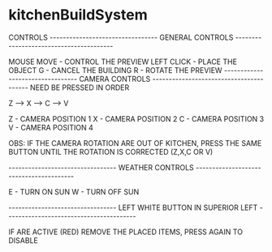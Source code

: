 # kitchenBuildSystem


CONTROLS
--------------------------------- GENERAL CONTROLS ----------------------------------------

MOUSE MOVE - CONTROL THE PREVIEW
LEFT CLICK - PLACE THE OBJECT
G - CANCEL THE BUILDING
R - ROTATE THE PREVIEW
--------------------------------- CAMERA CONTROLS ----------------------------------------
NEED BE PRESSED IN ORDER

Z --> X --> C --> V

Z - CAMERA POSITION 1
X - CAMERA POSITION 2
C - CAMERA POSITION 3
V - CAMERA POSITION 4

OBS: IF THE CAMERA ROTATION ARE OUT OF KITCHEN, PRESS THE SAME BUTTON UNTIL THE ROTATION IS CORRECTED (Z,X,C OR V)

--------------------------------- WEATHER CONTROLS ----------------------------------------

E - TURN ON SUN
W - TURN OFF SUN

--------------------------------- LEFT WHITE BUTTON IN SUPERIOR LEFT ----------------------------------------

IF ARE ACTIVE (RED) REMOVE THE PLACED ITEMS, PRESS AGAIN TO DISABLE
